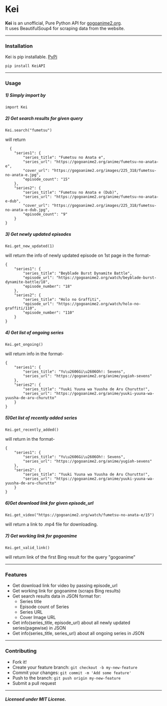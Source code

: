 # Kei

**Kei** is an unofficial, Pure Python API for [gogoanime2.org](https://gogoanime2.org).\
It uses BeautifulSoup4 for scraping data from the website.

----
### Installation
Kei is pip installable.
[PyPi](https://pypi.org/project/KeiAPI/)

```
pip install KeiAPI
```

-----
### Usage
##### 1) Simply import by
```
import Kei
```

##### 2) Get search results for given query
```
Kei.search("fumetsu")
```
will return
```
  {
    "series1": {
        "series_title": "Fumetsu no Anata e",
        "series_url": "https://gogoanime2.org/anime/fumetsu-no-anata-e",
        "cover_url": "https://gogoanime2.org/images/225_318/fumetsu-no-anata-e.jpg",
        "episode_count": "15"
    },
    "series2": {
        "series_title": "Fumetsu no Anata e (Dub)",
        "series_url": "https://gogoanime2.org/anime/fumetsu-no-anata-e-dub",
        "cover_url": "https://gogoanime2.org/images/225_318/fumetsu-no-anata-e-dub.jpg",
        "episode_count": "9"
    }
}
```

##### 3) Get newly updated episodes
```
Kei.get_new_updated(1)
```
will return the info of newly updated episode on 1st page in the format-
```
{
    "series1": {
        "series_title": "Beyblade Burst Dynamite Battle",
        "episode_url": "https://gogoanime2.org/watch/beyblade-burst-dynamite-battle/18",
        "episode_number": "18"
    },
    "series2": {
        "series_title": "Holo no Graffiti",
        "episode_url": "https://gogoanime2.org/watch/holo-no-graffiti/110",
        "episode_number": "110"
    }
}
```

##### 4) Get list of ongoing series
```
Kei.get_ongoing()
```
will return info in the format-
```
{
    "series1": {
        "series_title": "Yu\u2606Gi\u2606Oh!: Sevens",
        "series_url": "https://gogoanime2.org/anime/yugioh-sevens"
    },
    "series2": {
        "series_title": "Yuuki Yuuna wa Yuusha de Aru Churutto!",
        "series_url": "https://gogoanime2.org/anime/yuuki-yuuna-wa-yuusha-de-aru-churutto"
    }
}
```
##### 5)Get list of recently added series
```
Kei.get_recently_added()
```
will return in the format-
```
{
    "series1": {
        "series_title": "Yu\u2606Gi\u2606Oh!: Sevens",
        "series_url": "https://gogoanime2.org/anime/yugioh-sevens"
    },
    "series2": {
        "series_title": "Yuuki Yuuna wa Yuusha de Aru Churutto!",
        "series_url": "https://gogoanime2.org/anime/yuuki-yuuna-wa-yuusha-de-aru-churutto"
    }
}
```

##### 6)Get download link for given episode_url
```
Kei.get_video("https://gogoanime2.org/watch/fumetsu-no-anata-e/15")
```
will return a link to .mp4 file for downloading.

##### 7) Get working link for gogoanime
```
Kei.get_valid_link()
```
will return link of the first Bing result for the query "gogoanime"


----
### Features
- Get download link for video by passing episode_url
- Get working link for gogoanime (scraps Bing results)
- Get search results data in JSON format for:
  - Series title
  - Episode count of Series
  - Series URL
  - Cover Image URL
- Get info(series_title, episode_url) about all newly updated series(pagewise) in JSON
- Get info(series_title, series_url) about all ongoing series in JSON

----
### Contributing

- Fork it!
- Create your feature branch: `git checkout -b my-new-feature`
- Commit your changes: `git commit -m 'Add some feature'`
- Push to the branch: `git push origin my-new-feature`
- Submit a pull request

----
##### Licensed under MIT License.
